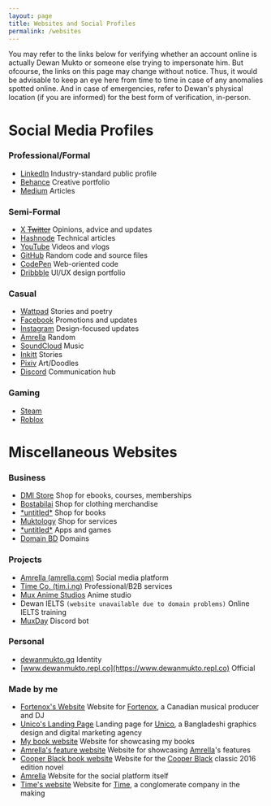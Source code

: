 ```yaml
---
layout: page
title: Websites and Social Profiles
permalink: /websites
---
```


You may refer to the links below for verifying whether an account online is actually Dewan Mukto or someone else trying to impersonate him. But ofcourse, the links on this page may change without notice. Thus, it would be advisable to keep an eye here from time to time in case of any anomalies spotted online. And in case of emergencies, refer to Dewan's physical location (if you are informed) for the best form of verification, in-person.

# Social Media Profiles

### Professional/Formal
- [LinkedIn](https://linkedin.com/in/dewanmukto) Industry-standard public profile
- [Behance](https://behance.net/dmkto) Creative portfolio
- [Medium](https://medium.com/@dewanmukto) Articles

### Semi-Formal
- [X ~~Twitter~~](https://twitter.com/dewan_mukto) Opinions, advice and updates
- [Hashnode](https://hashnode.com/@dewanmukto) Technical articles
- [YouTube](https://youtube.com/@DewanMukto) Videos and vlogs
- [GitHub](https://github.com/dmimukto) Random code and source files
- [CodePen](https://codepen.io/distil) Web-oriented code
- [Dribbble](https://dribbble.com/dewanmukto) UI/UX design portfolio

### Casual
- [Wattpad](https://www.wattpad.com/user/d1stil) Stories and poetry
- [Facebook](https://facebook.com/dewanmukto) Promotions and updates
- [Instagram](https://instagram.com/dewanmukto) Design-focused updates
- [Amrella](https://amrella.com/members/dewanmukto) Random
- [SoundCloud](https://soundcloud.com/dewanmukto) Music
- [Inkitt](https://www.inkitt.com/dewanmukto) Stories
- [Pixiv](https://www.pixiv.net/en/users/56454176) Art/Doodles
- [Discord](https://discord.gg/2rBcjwjRdC) Communication hub

### Gaming
- [Steam](https://steamcommunity.com/id/mikumikudawne/)
- [Roblox](https://www.roblox.com/users/4463653477/profile)

# Miscellaneous Websites

### Business
- [DMI Store](https://www.dewanmukto.cf) Shop for ebooks, courses, memberships
- [Bostabilai](https://bostabilai.myspreadshop.com/) Shop for clothing merchandise
- [\*untitled\*](https://www.lulu.com/spotlight/dewanmukto/) Shop for books
- [Muktology](https://mukto.company.site/) Shop for services
- [\*untitled\*](https://dewanmukto.itch.io/) Apps and games
- [Domain BD](https://domain.bd.dev.com.ng/) Domains

### Projects
- [Amrella (amrella.com)](https://try.amrella.com/) Social media platform
- [Time Co. (tim.i.ng)](https://tim.i.ng) Professional/B2B services
- [Mux Anime Studios](https://mux111anime.wordpress.com) Anime studio
- Dewan IELTS `(website unavailable due to domain problems)` Online IELTS training
- [MuxDay](https://www.behance.net/gallery/180762777/Discord-Bot) Discord bot

### Personal
- [dewanmukto.gq](https://dewanmukto.gq) Identity
- [www.dewanmukto.repl.co](https://www.dewanmukto.repl.co) Official

### Made by me
- [Fortenox's Website](https://fortenox.site.i.ng) Website for [Fortenox](https://www.youtube.com/channel/UCgxon7z2frqUUX-s0tp4KHg), a Canadian musical producer and DJ
- [Unico's Landing Page](https://unico.ga) Landing page for [Unico](https://www.facebook.com/unico.101), a Bangladeshi graphics design and digital marketing agency
- [My book website](https://dmi.my.canva.site) Website for showcasing my books
- [Amrella's feature website](https://amrella.my.canva.site/) Website for showcasing [Amrella](https://amrella.com/)'s features
- [Cooper Black book website](https://dmi.my.canva.site/cooper-black-2016) Website for the [Cooper Black](https://g.co/kgs/M2c8jj) classic 2016 edition novel
- [Amrella](https://amrella.com/) Website for the social platform itself
- [Time's website](https://tim.i.ng/) Website for [Time](https://www.linkedin.com/company/tymeco/), a conglomerate company in the making
